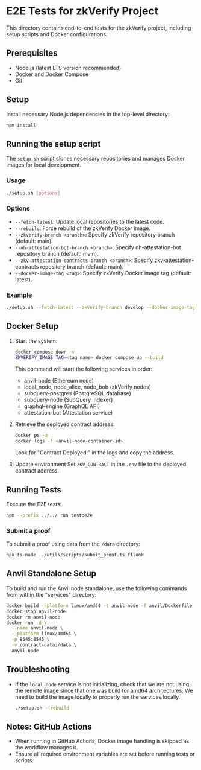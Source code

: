 # E2E Tests for zkVerify Project

This directory contains end-to-end tests for the zkVerify project, including setup scripts and Docker configurations.

## Prerequisites

- Node.js (latest LTS version recommended)
- Docker and Docker Compose
- Git

## Setup

Install necessary Node.js dependencies in the top-level directory:

```bash
npm install
```

## Running the setup script

The `setup.sh` script clones necessary repositories and manages Docker images for local development.

### Usage

```bash
./setup.sh [options]
```

### Options

- `--fetch-latest`: Update local repositories to the latest code.
- `--rebuild`: Force rebuild of the zkVerify Docker image.
- `--zkverify-branch <branch>`: Specify zkVerify repository branch (default: main).
- `--nh-attestation-bot-branch <branch>`: Specify nh-attestation-bot repository branch (default: main).
- `--zkv-attestation-contracts-branch <branch>`: Specify zkv-attestation-contracts repository branch (default: main).
- `--docker-image-tag <tag>`: Specify zkVerify Docker image tag (default: latest).

### Example

```bash
./setup.sh --fetch-latest --zkverify-branch develop --docker-image-tag 0.5.0
```

## Docker Setup

1. Start the system:

   ```bash
   docker compose down -v
   ZKVERIFY_IMAGE_TAG=<tag_name> docker compose up --build
   ```

   This command will start the following services in order:

   - anvil-node (Ethereum node)
   - local_node, node_alice, node_bob (zkVerify nodes)
   - subquery-postgres (PostgreSQL database)
   - subquery-node (SubQuery indexer)
   - graphql-engine (GraphQL API)
   - attestation-bot (Attestation service)

2. Retrieve the deployed contract address:

   ```bash
   docker ps -a
   docker logs -f <anvil-node-container-id>
   ```

   Look for "Contract Deployed:" in the logs and copy the address.

3. Update environment
   Set `ZKV_CONTRACT` in the `.env` file to the deployed contract address.

## Running Tests

Execute the E2E tests:

```bash
npm --prefix ../../ run test:e2e
```

### Submit a proof

To submit a proof using data from the `/data` directory:

```bash
npx ts-node ../utils/scripts/submit_proof.ts fflonk
```

## Anvil Standalone Setup

To build and run the Anvil node standalone, use the following commands from within the "services" directory:

```bash
docker build --platform linux/amd64 -t anvil-node -f anvil/Dockerfile .
docker stop anvil-node
docker rm anvil-node
docker run -d \
  --name anvil-node \
  --platform linux/amd64 \
  -p 8545:8545 \
  -v contract-data:/data \
  anvil-node
```

## Troubleshooting

- If the `local_node` service is not initializing, check that we are not using the remote image since that one was build for amd64 architectures. We need to build the image locally to properly run the services locally.

  ```bash
  ./setup.sh --rebuild
  ```

## Notes: GitHub Actions

- When running in GitHub Actions, Docker image handling is skipped as the workflow manages it.
- Ensure all required environment variables are set before running tests or scripts.

